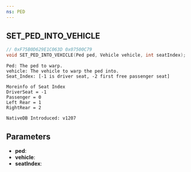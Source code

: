 ```yaml
---
ns: PED
---
```

## SET_PED_INTO_VEHICLE

```c
// 0xF75B0D629E1C063D 0x07500C79
void SET_PED_INTO_VEHICLE(Ped ped, Vehicle vehicle, int seatIndex);
```

```
Ped: The ped to warp.
vehicle: The vehicle to warp the ped into.
Seat_Index: [-1 is driver seat, -2 first free passenger seat]

Moreinfo of Seat Index
DriverSeat = -1
Passenger = 0
Left Rear = 1
RightRear = 2

NativeDB Introduced: v1207
```

## Parameters
* **ped**:
* **vehicle**:
* **seatIndex**:
